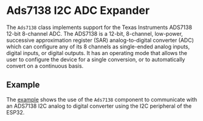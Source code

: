 # Ads7138 I2C ADC Expander

The `Ads7138` class implements support for the Texas Instruments ADS7138 12-bit
8-channel ADC. The ADS7138 is a 12-bit, 8-channel, low-power, successive
approximation register (SAR) analog-to-digital converter (ADC) which can
configure any of its 8 channels as single-ended analog inputs, digital inputs,
or digital outputs. It has an operating mode that allows the user to configure
the device for a single conversion, or to automatically convert on a continuous
basis.

## Example

The [example](./example) shows the use of the `Ads7138` component to communicate
with an ADS7138 I2C analog to digital converter using the I2C peripheral of the
ESP32.

